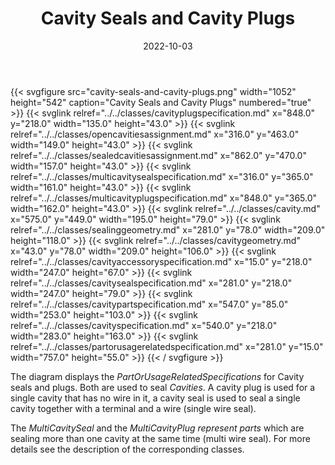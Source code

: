 ﻿---
title: Cavity Seals and Cavity Plugs
toc: false
type: specs
layout: diagram
date: "2022-10-03"
draft: false
specification: VEC
version: 2.0.1
documentType: "Recommendation"
elementType: Diagram
classes:
  - CavityPlugSpecification
  - OpenCavitiesAssignment
  - SealedCavitiesAssignment
  - MultiCavitySealSpecification
  - MultiCavityPlugSpecification
  - Cavity
  - SealingGeometry
  - CavityGeometry
  - CavityAccessorySpecification
  - CavitySealSpecification
  - CavityPartSpecification
  - CavitySpecification
  - PartOrUsageRelatedSpecification
menu:
  VEC-2.0.1:    
    parent: component-characteristics
    identifier: component-characteristics/cavity-seals-and-cavity-plugs
    weight: 1005011 

# Prev/next pager order (if `docs_section_pager` enabled in `params.toml`)
weight: 1005011
---
{{< svgfigure src="cavity-seals-and-cavity-plugs.png" width="1052" height="542" caption="Cavity Seals and Cavity Plugs" numbered="true" >}}
  {{< svglink relref="../../classes/cavityplugspecification.md" x="848.0" y="218.0" width="135.0" height="43.0" >}}
  {{< svglink relref="../../classes/opencavitiesassignment.md" x="316.0" y="463.0" width="149.0" height="43.0" >}}
  {{< svglink relref="../../classes/sealedcavitiesassignment.md" x="862.0" y="470.0" width="157.0" height="43.0" >}}
  {{< svglink relref="../../classes/multicavitysealspecification.md" x="316.0" y="365.0" width="161.0" height="43.0" >}}
  {{< svglink relref="../../classes/multicavityplugspecification.md" x="848.0" y="365.0" width="162.0" height="43.0" >}}
  {{< svglink relref="../../classes/cavity.md" x="575.0" y="449.0" width="195.0" height="79.0" >}}
  {{< svglink relref="../../classes/sealinggeometry.md" x="281.0" y="78.0" width="209.0" height="118.0" >}}
  {{< svglink relref="../../classes/cavitygeometry.md" x="43.0" y="78.0" width="209.0" height="106.0" >}}
  {{< svglink relref="../../classes/cavityaccessoryspecification.md" x="15.0" y="218.0" width="247.0" height="67.0" >}}
  {{< svglink relref="../../classes/cavitysealspecification.md" x="281.0" y="218.0" width="247.0" height="79.0" >}}
  {{< svglink relref="../../classes/cavitypartspecification.md" x="547.0" y="85.0" width="253.0" height="103.0" >}}
  {{< svglink relref="../../classes/cavityspecification.md" x="540.0" y="218.0" width="283.0" height="163.0" >}}
  {{< svglink relref="../../classes/partorusagerelatedspecification.md" x="281.0" y="15.0" width="757.0" height="55.0" >}}
{{< / svgfigure >}}
<p> The diagram displays the <i>PartOrUsageRelatedSpecifications</i> for Cavity seals and plugs. Both are used to seal <i>Cavities</i>. A cavity plug is used for a single cavity that has no wire in it, a cavity seal is used to seal a single cavity together with a terminal and a wire (single wire seal).      </p>      <p> The <i>MultiCavitySeal</i> and the <i>MultiCavityPlug represent parts </i>which are sealing more than one cavity at the same time (multi wire seal). For more details see the description of the corresponding classes.      </p>